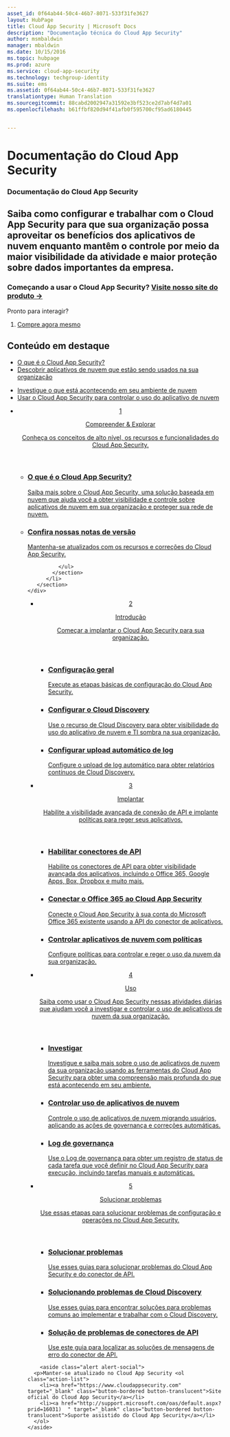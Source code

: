```yaml
---
asset_id: 0f64ab44-50c4-46b7-8071-533f31fe3627
layout: HubPage
title: Cloud App Security | Microsoft Docs
description: "Documentação técnica do Cloud App Security"
author: msmbaldwin
manager: mbaldwin
ms.date: 10/15/2016
ms.topic: hubpage
ms.prod: azure
ms.service: cloud-app-security
ms.technology: techgroup-identity
ms.suite: ems
ms.assetid: 0f64ab44-50c4-46b7-8071-533f31fe3627
translationtype: Human Translation
ms.sourcegitcommit: 88cabd2002947a31592e3bf523ce2d7abf4d7a01
ms.openlocfilehash: b61ffbf820d94f41afb0f595700cf95ad6180445


---
```


# <a name="cloud-app-security-documentation"></a>Documentação do Cloud App Security
<article id="main">
    <section id="hero-content">
      <h1>Documentação do Cloud App Security</h1>
      <h2>Saiba como configurar e trabalhar com o Cloud App Security para que sua organização possa aproveitar os benefícios dos aplicativos de nuvem enquanto mantêm o controle por meio da maior visibilidade da atividade e maior proteção sobre dados importantes da empresa. </h2>
      <h3>Começando a usar o Cloud App Security? <a href="https://www.microsoft.com/en-us/cloud-platform/cloud-app-security" target="_blank">Visite nosso site do produto &rarr;</a></h3>
    </section>
    <aside class="alert section-border">
        <p>Pronto para interagir?</p>
        <ol class="action-list">
            <li><a href="https://aka.ms/buycas" target="_blank" class="button-bordered button-translucent">Compre agora mesmo</a></li>
        </ol>
    </aside>
    <section id="featured" class="container">
      <h2 class="section-heading"><span class="icon icon-warning"></span> Conteúdo em destaque</h2>
      <div class="features row">
        <ul class="column column-half">
          <li><a href="./what-is-cloud-app-security.md">O que é o Cloud App Security?</a></li>
          <li><a href="./set-up-cloud-discovery.md">Descobrir aplicativos de nuvem que estão sendo usados na sua organização</a></li>
        </ul>
        <ul class="column column-half">
          <li><a href="./investigate.md">Investigue o que está acontecendo em seu ambiente de nuvem</a></li>
          <li><a href="./control.md">Usar o Cloud App Security para controlar o uso do aplicativo de nuvem</a></li>
        </ul>
      </div>
    </section>
    <div id="journeys">
      <section class="container">
        <ul class="journeys-list">
          <li class="journey-step">
            <header class="journey-step-header row">
              <a href="./what-is-cloud-app-security.md">
                <div class="title column-third">
                  <span class="step-number">1</span>
                  <p>Compreender &amp; Explorar</p>
                </div>
                <p class="description column-two-thirds">Conheça os conceitos de alto nível, os recursos e funcionalidades do Cloud App Security.</p>
              </a>
            </header>
            <section class="journey-step-elements content">
              <ul class="row">
                <li class="column-third">
                  <a href="./what-is-cloud-app-security.md">
                    <h3>O que é o Cloud App Security?</h3>
                    <p>Saiba mais sobre o Cloud App Security, uma solução baseada em nuvem que ajuda você a obter visibilidade e controle sobre aplicativos de nuvem em sua organização e proteger sua rede de nuvem.</p>
                  </a>
                </li>
                <li class="column-third">
                  <a href="./release-notes.md">
                    <h3>Confira nossas notas de versão</h3>
                    <p>Mantenha-se atualizados com os recursos e correções do Cloud App Security.</p>
                  </a>
                </li>
                
              </ul>
            </section>
          </li>
       </section>
    </div>
<div id="journeys">
      <section class="container">
        <ul class="journeys-list">
          <li class="journey-step">
            <header class="journey-step-header row">
              <a href="./getting-started-with-cloud-app-security.md">
                <div class="title column-third">
                  <span class="step-number">2</span>
                  <p>Introdução</p>
                </div>
                <p class="description column-two-thirds">Começar a implantar o Cloud App Security para sua organização.</p>
              </a>
            </header>
            <section class="journey-step-elements content">
              <ul class="row">
                <li class="column-third">
                  <a href="./getting-started-with-cloud-app-security.md">
                    <h3>Configuração geral</h3>
                    <p>Execute as etapas básicas de configuração do Cloud App Security.</p>
                  </a>
                </li>
                <li class="column-third">
                  <a href="./set-up-cloud-discovery.md">
                    <h3>Configurar o Cloud Discovery</h3>
                    <p>Use o recurso de Cloud Discovery para obter visibilidade do uso do aplicativo de nuvem e TI sombra na sua organização.</p>
                  </a>
                </li>
                <li class="column-third">
                  <a href="./configure-automatic-log-upload-for-continuous-reports.md">
                    <h3>Configurar upload automático de log</h3>
                    <p>Configure o upload de log automático para obter relatórios contínuos de Cloud Discovery.</p>
                  </a>
                </li>
              </ul>
            </section>
          </li>
       </section>
    </div>
<div id="journeys">
      <section class="container">
        <ul class="journeys-list">
          <li class="journey-step">
            <header class="journey-step-header row">
              <a href="./deploy.md">
                <div class="title column-third">
                  <span class="step-number">3</span>
                  <p>Implantar</p>
                </div>
                <p class="description column-two-thirds">Habilite a visibilidade avançada de conexão de API e implante políticas para reger seus aplicativos.</p>
              </a>
            </header>
            <section class="journey-step-elements content">
              <ul class="row">
                <li class="column-third">
                  <a href="./enable-instant-visibility-protection-and-governance-actions-for-your-apps.md">
                    <h3>Habilitar conectores de API</h3>
                    <p>Habilite os conectores de API para obter visibilidade avançada dos aplicativos, incluindo o Office 365, Google Apps, Box, Dropbox e muito mais.</p>
                  </a>
                </li>
                <li class="column-third">
                  <a href="./connect-office-365-to-microsoft-cloud-app-security.md">
                    <h3>Conectar o Office 365 ao Cloud App Security</h3>
                    <p>Conecte o Cloud App Security à sua conta do Microsoft Office 365 existente usando a API do conector de aplicativos.</p>
                  </a>
                </li>
                <li class="column-third">
                  <a href="./control-cloud-apps-with-policies.md">
                    <h3>Controlar aplicativos de nuvem com políticas</h3>
                    <p>Configure políticas para controlar e reger o uso da nuvem da sua organização.</p>
                  </a>
                </li>
              </ul>
            </section>
          </li>
       </section>
    </div>
  <div id="journeys">
      <section class="container">
        <ul class="journeys-list">
          <li class="journey-step">
            <header class="journey-step-header row">
              <a href="./daily-activities-to-protect-your-cloud-environment.md">
                <div class="title column-third">
                  <span class="step-number">4</span>
                  <p>Uso</p>
                </div>
                <p class="description column-two-thirds">Saiba como usar o Cloud App Security nessas atividades diárias que ajudam você a investigar e controlar o uso de aplicativos de nuvem da sua organização.</p>
              </a>
            </header>
            <section class="journey-step-elements content">
              <ul class="row">
                <li class="column-third">
                  <a href="./investigate.md">
                    <h3>Investigar</h3>
                    <p>Investigue e saiba mais sobre o uso de aplicativos de nuvem da sua organização usando as ferramentas do Cloud App Security para obter uma compreensão mais profunda do que está acontecendo em seu ambiente.</p>
                  </a>
                </li>
                <li class="column-third">
                  <a href="./control.md">
                    <h3>Controlar uso de aplicativos de nuvem</h3>
                    <p>Controle o uso de aplicativos de nuvem migrando usuários, aplicando as ações de governança e correções automáticas.</p>
                  </a>
                </li>
                <li class="column-third">
                  <a href="./governance-actions.md">
                    <h3>Log de governança</h3>
                    <p>Use o Log de governança para obter um registro de status de cada tarefa que você definir no Cloud App Security para execução, incluindo tarefas manuais e automáticas.</p>
                  </a>
                </li>
              </ul>
            </section>
          </li>
       </section>
    </div>
      <div id="journeys">
      <section class="container">
        <ul class="journeys-list">
          <li class="journey-step">
            <header class="journey-step-header row">
              <a href="./troubleshooting.md">
                <div class="title column-third">
                  <span class="step-number">5</span>
                  <p>Solucionar problemas</p>
                </div>
                <p class="description column-two-thirds">Use essas etapas para solucionar problemas de configuração e operações no Cloud App Security.</p>
              </a>
            </header>
            <section class="journey-step-elements content">
              <ul class="row">
                <li class="column-third">
                  <a href="./troubleshooting.md">
                    <h3>Solucionar problemas</h3>
                    <p>Use esses guias para solucionar problemas do Cloud App Security e do conector de API.</p>
                  </a>
                </li>
                <li class="column-third">
                  <a href="./troubleshooting-cloud-discovery.md">
                    <h3>Solucionando problemas de Cloud Discovery</h3>
                    <p>Use esses guias para encontrar soluções para problemas comuns ao implementar e trabalhar com o Cloud Discovery.</p>
                  </a>
                </li>
                <li class="column-third">
                  <a href="./troubleshooting-api-connectors-using-error-messages.md">
                    <h3>Solução de problemas de conectores de API</h3>
                    <p>Use este guia para localizar as soluções de mensagens de erro do conector de API.</p>
                  </a>
                </li>
              </ul>
            </section>
          </li>
       </section>
    </div>  

        <aside class="alert alert-social">
      <p>Manter-se atualizado no Cloud App Security <ol class="action-list">
        <li><a href="https://www.cloudappsecurity.com" target="_blank" class="button-bordered button-translucent">Site oficial do Cloud App Security</a></li>
        <li><a href="http://support.microsoft.com/oas/default.aspx?prid=16031)  " target="_blank" class="button-bordered button-translucent">Suporte assistido do Cloud App Security</a></li>
      </ol>
    </aside>
</article>



<!--HONumber=Oct16_HO4-->


